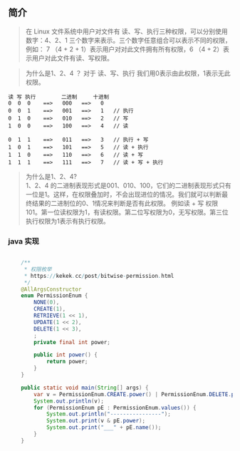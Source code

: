 
## 简介
> 在 Linux 文件系统中用户对文件有 读、写、执行三种权限，可以分别使用数字：4、2、1 三个数字来表示。三个数字任意组合可以表示不同的权限，例如： 7 （4 + 2 + 1）表示用户对对此文件拥有所有权限，6 （4 + 2）表示用户对此文件有读、写权限。

> 为什么是1、2、4 ？
对于 读、写、执行 我们用0表示由此权限，1表示无此权限。
```
读 写 执行        二进制     十进制
0  0  0    ==>   000   ==>   0
0  0  1    ==>   001   ==>   1   // 执行
0  1  0    ==>   010   ==>   2   // 写
1  0  0    ==>   100   ==>   4   // 读

0  1  1    ==>   011   ==>   3   // 执行 + 写
1  0  1    ==>   101   ==>   5   // 读 + 执行
1  1  0    ==>   110   ==>   6   // 读 + 写
1  1  1    ==>   111   ==>   7   // 读 + 写 + 执行
```
> 为什么是1、2、4?   
1、2、4 的二进制表现形式是001、010、100，它们的二进制表现形式只有一位是1。这样，在权限叠加时，不会出现进位的情况。我们就可以判断最终结果的二进制位的0、1情况来判断是否有此权限。
例如读 + 写 权限 101。第一位读权限为1，有读权限。第二位写权限为0，无写权限。第三位执行权限为1表示有执行权限。

### java 实现
```java

    /**
     * 权限枚举
     * https://kekek.cc/post/bitwise-permission.html
     */
    @AllArgsConstructor
    enum PermissionEnum {
        NONE(0),
        CREATE(1),
        RETRIEVE(1 << 1),
        UPDATE(1 << 2),
        DELETE(1 << 3),
        ;
        private final int power;

        public int power() {
            return power;
        }
    }

    public static void main(String[] args) {
        var v = PermissionEnum.CREATE.power() | PermissionEnum.DELETE.power() | PermissionEnum.UPDATE.power();
        System.out.println(v);
        for (PermissionEnum pE : PermissionEnum.values()) {
            System.out.println("----------------");
            System.out.print(v & pE.power);
            System.out.print("___" + pE.name());
        }
    }
```